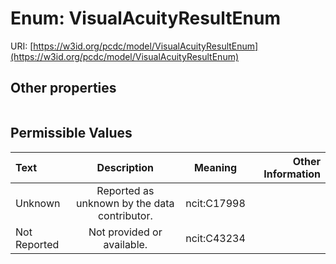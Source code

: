 
# Enum: VisualAcuityResultEnum




URI: [https://w3id.org/pcdc/model/VisualAcuityResultEnum](https://w3id.org/pcdc/model/VisualAcuityResultEnum)


## Other properties

|  |  |  |
| --- | --- | --- |

## Permissible Values

| Text | Description | Meaning | Other Information |
| :--- | :---: | :---: | ---: |
| Unknown | Reported as unknown by the data contributor. | ncit:C17998 |  |
| Not Reported | Not provided or available. | ncit:C43234 |  |

